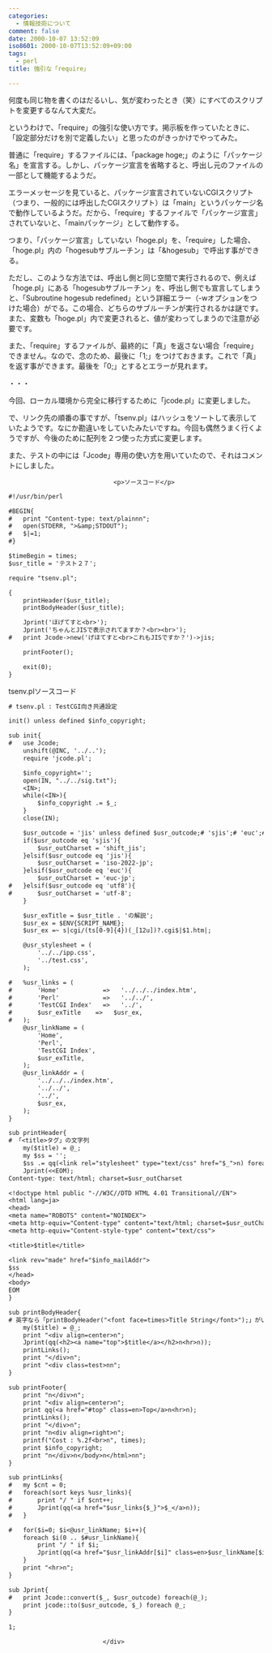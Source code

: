 ```yaml
---
categories:
  - 情報技術について
comment: false
date: 2000-10-07 13:52:09
iso8601: 2000-10-07T13:52:09+09:00
tags:
  - perl
title: 強引な「require」

---
```


<div class="entry-body">
                                 <p>何度も同じ物を書くのはだるいし、気が変わったとき（笑）にすべてのスクリプトを変更するなんて大変だ。 </p>

<p>というわけで、「require」の強引な使い方です。掲示板を作っていたときに、「設定部分だけを別で定義したい」と思ったのがきっかけでやってみた。 </p>

<p>普通に「require」するファイルには、「package hoge;」のように「パッケージ名」を宣言する。しかし、パッケージ宣言を省略すると、呼出し元のファイルの一部として機能するようだ。 </p>

<p>エラーメッセージを見ていると、パッケージ宣言されていないCGIスクリプト（つまり、一般的には呼出したCGIスクリプト）は「main」というパッケージ名で動作しているようだ。だから、「require」するファイルで「パッケージ宣言」されていないと、「mainパッケージ」として動作する。 </p>

<p>つまり、「パッケージ宣言」していない「hoge.pl」を、「require」した場合、「hoge.pl」内の「hogesubサブルーチン」は「&amp;hogesub」で呼出す事ができる。 </p>

<p>ただし、このような方法では、呼出し側と同じ空間で実行されるので、例えば「hoge.pl」にある「hogesubサブルーチン」を、呼出し側でも宣言してしまうと、「Subroutine hogesub redefined」という詳細エラー（-wオプションをつけた場合）がでる。この場合、どちらのサブルーチンが実行されるかは謎です。また、変数も「hoge.pl」内で変更されると、値が変わってしまうので注意が必要です。 </p>

<p>また、「require」するファイルが、最終的に「真」を返さない場合「require」できません。なので、念のため、最後に「1;」をつけておきます。これで「真」を返す事ができます。最後を「0;」とするとエラーが見れます。 </p>

<p>・・・ </p>

<p>今回、ローカル環境から完全に移行するために「jcode.pl」に変更しました。 </p>

<p>で、リンク先の順番の事ですが、「tsenv.pl」はハッシュをソートして表示していたようです。なにか勘違いをしていたみたいですね。今回も偶然うまく行くようですが、今後のために配列を２つ使った方式に変更します。 </p>

<p>また、テストの中には「Jcode」専用の使い方を用いていたので、それはコメントにしました。</p>
                              
                                 <p>ソースコード</p>

```default
#!/usr/bin/perl

#BEGIN{
#   print "Content-type: text/plainnn";
#   open(STDERR, ">&amp;STDOUT");
#   $|=1;
#}

$timeBegin = times;
$usr_title = 'テスト２７';

require "tsenv.pl";

{
    printHeader($usr_title);
    printBodyHeader($usr_title);

    Jprint('ほげてすと<br>');
    Jprint('ちゃんとJISで表示されてますか？<br><br>');
#   print Jcode->new('げほてすと<br>これもJISですか？')->jis;

    printFooter();

    exit(0);
}
```

<p>tsenv.plソースコード</p>

```default
# tsenv.pl : TestCGI向き共通設定

init() unless defined $info_copyright;

sub init{
#   use Jcode;
    unshift(@INC, '../..');
    require 'jcode.pl';

    $info_copyright='';
    open(IN, "../../sig.txt");
    <IN>;
    while(<IN>){
        $info_copyright .= $_;
    }
    close(IN);

    $usr_outcode = 'jis' unless defined $usr_outcode;# 'sjis';# 'euc';# 'utf8';
    if($usr_outcode eq 'sjis'){
        $usr_outCharset = 'shift_jis';
    }elsif($usr_outcode eq 'jis'){
        $usr_outCharset = 'iso-2022-jp';
    }elsif($usr_outcode eq 'euc'){
        $usr_outCharset = 'euc-jp';
#   }elsif($usr_outcode eq 'utf8'){
#       $usr_outCharset = 'utf-8';
    }

    $usr_exTitle = $usr_title . 'の解説';
    $usr_ex = $ENV{SCRIPT_NAME};
    $usr_ex =~ s|cgi/(ts[0-9]{4})(_[12u])?.cgi$|$1.htm|;

    @usr_stylesheet = (
        '../../ipp.css',
        '../test.css',
    );

#   %usr_links = (
#       'Home'            =>   '../../../index.htm',
#       'Perl'            =>   '../../',
#       'TestCGI Index'   =>   '../',
#       $usr_exTitle    =>   $usr_ex,
#   );
    @usr_linkName = (
        'Home',
        'Perl',
        'TestCGI Index',
        $usr_exTitle,
    );
    @usr_linkAddr = (
        '../../../index.htm',
        '../../',
        '../',
        $usr_ex,
    );
}

sub printHeader{
# 「<title>タグ」の文字列
    my($title) = @_;
    my $ss = '';
    $ss .= qq(<link rel="stylesheet" type="text/css" href="$_">n) foreach @usr_stylesheet;
    Jprint(<<EOM);
Content-type: text/html; charset=$usr_outCharset

<!doctype html public "-//W3C//DTD HTML 4.01 Transitional//EN">
<html lang=ja>
<head>
<meta name="ROBOTS" content="NOINDEX">
<meta http-equiv="Content-type" content="text/html; charset=$usr_outCharset">
<meta http-equiv="Content-style-type" content="text/css">

<title>$title</title>

<link rev="made" href="$info_mailAddr">
$ss
</head>
<body>
EOM
}

sub printBodyHeader{
# 英字なら「printBodyHeader("<font face=times>Title String</font>");」がいいんだけど・・・。
    my($title) = @_;
    print "<div align=center>n";
    Jprint(qq(<h2><a name="top">$title</a></h2>n<hr>n));
    printLinks();
    print "</div>n";
    print "<div class=test>nn";
}

sub printFooter{
    print "n</div>n";
    print "<div align=center>n";
    print qq(<a href="#top" class=en>Top</a>n<hr>n);
    printLinks();
    print "</div>n";
    print "n<div align=right>n";
    printf("Cost : %.2f<br>n", times);
    print $info_copyright;
    print "n</div>n</body>n</html>nn";
}

sub printLinks{
#   my $cnt = 0;
#   foreach(sort keys %usr_links){
#       print "/ " if $cnt++;
#       Jprint(qq(<a href="$usr_links{$_}">$_</a>n));
#   }

#   for($i=0; $i<@usr_linkName; $i++){
    foreach $i(0 .. $#usr_linkName){
        print "/ " if $i;
        Jprint(qq(<a href="$usr_linkAddr[$i]" class=en>$usr_linkName[$i]</a>n));
    }
    print "<hr>n";
}

sub Jprint{
#   print Jcode::convert($_, $usr_outcode) foreach(@_);
    print jcode::to($usr_outcode, $_) foreach @_;
}

1;
```
                              </div>
    	